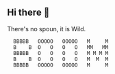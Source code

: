 ## Hi there 👋

There's no spoun, it is Wild.

```
  BBBBB   OOOOO   OOOOO   M     M
  B    B  O   O   O   O   MM   MM
  BBBBB   O   O   O   O   M M M M
  B    B  O   O   O   O   M  M  M
  BBBBB   OOOOO   OOOOO   M     M
```
<!--
**Optimus47/Optimus47** is a ✨ _special_ ✨ repository because its `README.md` (this file) appears on your GitHub profile.

Here are some ideas to get you started:

- 🔭 I’m currently working on ...
- 🌱 I’m currently learning ...
- 👯 I’m looking to collaborate on ...
- 🤔 I’m looking for help with ...
- 💬 Ask me about ...
- 📫 How to reach me: ...
- 😄 Pronouns: ...
- ⚡ Fun fact: ...
-->
